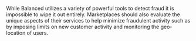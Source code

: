 While Balanced utilizes a variety of powerful tools to detect fraud it is impossible to wipe it out entirely. Marketplaces should also evaluate the unique aspects of their services to help minimize fraudulent activity such as by imposing limits on new customer activity and monitoring the geo-location of users.
